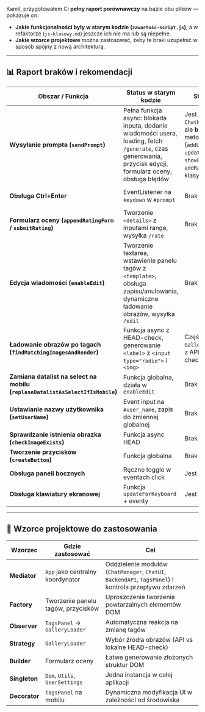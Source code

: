 Kamil, przygotowałem Ci **pełny raport porównawczy** na bazie obu plików — pokazuje on:

- **Jakie funkcjonalności były w starym kodzie (`zawartość-script.js`)**, a w refaktorze (`js-klasowy.md`) jeszcze ich nie ma lub są niepełne.
- **Jakie wzorce projektowe** można zastosować, żeby te braki uzupełnić w sposób spójny z nową architekturą.

---

## 📊 Raport braków i rekomendacji

| Obszar / Funkcja | Status w starym kodzie | Status w refaktorze | Brakujące elementy | Proponowany wzorzec / rozwiązanie |
|------------------|------------------------|---------------------|--------------------|------------------------------------|
| **Wysyłanie prompta (`sendPrompt`)** | Pełna funkcja async: blokada inputa, dodanie wiadomości usera, loading, fetch `/generate`, czas generowania, przycisk edycji, formularz oceny, obsługa błędów | Jest szkic w `ChatManager.sendPrompt()`, ale **brak** implementacji metod w `ChatUI` (`addLoadingMessage`, `updateAIMessage`, `showError`, `addEditButton`, `addRatingForm`) i brak klasy `BackendAPI` | Implementacja brakujących metod w `ChatUI` + klasa `BackendAPI` z metodą `generate()` | **Mediator** (`App` koordynuje `ChatManager` ↔ `ChatUI` ↔ `BackendAPI`), **Command** (wysyłka prompta jako komenda) |
| **Obsługa Ctrl+Enter** | EventListener na `keydown` w `#prompt` | Brak w `App` | Dodanie eventu w `App.init()` lub w `ChatManager` | **Mediator** – `App` nasłuchuje i wywołuje `chatManager.sendPrompt()` |
| **Formularz oceny (`appendRatingForm` / `submitRating`)** | Tworzenie `<details>` z inputami range, wysyłka `/rate` | Brak w refaktorze | Metoda `ChatUI.addRatingForm()` + `BackendAPI.rate()` | **Builder** (generowanie formularza), **Mediator** (App łączy UI z API) |
| **Edycja wiadomości (`enableEdit`)** | Tworzenie textarea, wstawienie panelu tagów z `<template>`, obsługa zapisu/anulowania, dynamiczne ładowanie obrazów, wysyłka `/edit` | Brak w refaktorze | Metody w `ChatUI` (`enableEdit`), klasa `BackendAPI.edit()`, integracja z `TagsPanel` i `GalleryLoader` | **Factory** (tworzenie panelu tagów), **Observer** (zmiana tagów → galeria), **Mediator** |
| **Ładowanie obrazów po tagach (`findMatchingImagesAndRender`)** | Funkcja async z HEAD-check, generowanie `<label>` z `<input type="radio">` i `<img>` | Częściowo w `GalleryLoader` (ładowanie z API), brak logiki HEAD-check i kombinacji tagów | Rozszerzenie `GalleryLoader` o tryb lokalny (HEAD-check) | **Strategy** (różne źródła obrazów: API vs lokalne pliki) |
| **Zamiana datalist na select na mobilu (`replaseDatalistAsSelectIfIsMobile`)** | Funkcja globalna, działa w `enableEdit` | Brak w refaktorze | Metoda w `TagsPanel` wywoływana w `init()` jeśli `Utils.isMobile()` | **Decorator** (modyfikacja UI w zależności od platformy) |
| **Ustawianie nazwy użytkownika (`setUserName`)** | Event input na `#user_name`, zapis do zmiennej globalnej | Brak w refaktorze | Metoda w `App` lub osobna klasa `UserSettings` | **Singleton** (przechowywanie ustawień użytkownika) |
| **Sprawdzanie istnienia obrazka (`checkImageExists`)** | Funkcja async HEAD | Brak w refaktorze | Metoda w `Utils` | **Utility** |
| **Tworzenie przycisków (`createButton`)** | Funkcja globalna | Brak w refaktorze | Metoda w `Utils` lub `ChatUI` | **Factory Method** |
| **Obsługa paneli bocznych** | Ręczne toggle w eventach click | Jest w `PanelsController` | OK | — |
| **Obsługa klawiatury ekranowej** | Funkcja `updateForKeyboard` + eventy | Jest w `KeyboardManager` | OK | — |

---

## 🧠 Wzorce projektowe do zastosowania

| Wzorzec | Gdzie zastosować | Cel |
|---------|-----------------|-----|
| **Mediator** | `App` jako centralny koordynator | Oddzielenie modułów (`ChatManager`, `ChatUI`, `BackendAPI`, `TagsPanel`) i kontrola przepływu zdarzeń |
| **Factory** | Tworzenie panelu tagów, przycisków | Uproszczenie tworzenia powtarzalnych elementów DOM |
| **Observer** | `TagsPanel` → `GalleryLoader` | Automatyczna reakcja na zmianę tagów |
| **Strategy** | `GalleryLoader` | Wybór źródła obrazów (API vs lokalne HEAD-check) |
| **Builder** | Formularz oceny | Łatwe generowanie złożonych struktur DOM |
| **Singleton** | `Dom`, `Utils`, `UserSettings` | Jedna instancja w całej aplikacji |
| **Decorator** | `TagsPanel` na mobilu | Dynamiczna modyfikacja UI w zależności od środowiska |

